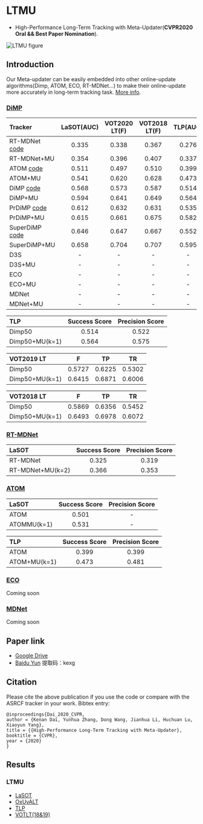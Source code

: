 # LTMU
- High-Performance Long-Term Tracking with Meta-Updater(**CVPR2020 Oral && Best Paper Nomination**).

![LTMU figure](framework.jpg)

## Introduction 
Our Meta-updater can be easily embedded into other online-update algorithms(Dimp, ATOM, ECO, RT-MDNet...) to make their online-update more accurately in long-term tracking task. [More info](https://zhuanlan.zhihu.com/p/130322874).
### [DiMP](https://github.com/visionml/pytracking)
| Tracker            | LaSOT(AUC)    | VOT2020 LT(F) | VOT2018 LT(F) | TLP(AUC) |
|:-----------   |:----------------:|:----------------:|:----------------:|:----------------:|
| RT-MDNet   [code](https://github.com/IlchaeJung/RT-MDNet)| 0.335               |0.338             |0.367             |0.276             |
| RT-MDNet+MU| 0.354               |0.396             |0.407             |0.337             |
| ATOM       [code](https://github.com/visionml/pytracking)| 0.511               |0.497             |0.510             |0.399             |
| ATOM+MU    | 0.541               |0.620             |0.628             |0.473             |
| DiMP       [code](https://github.com/visionml/pytracking)| 0.568               |0.573             |0.587             |0.514             |
| DiMP+MU    | 0.594               |0.641             |0.649             |0.564             |
| PrDiMP     [code](https://github.com/visionml/pytracking)| 0.612               |0.632             |0.631             |0.535             |
| PrDiMP+MU  | 0.615               |0.661             |0.675             |0.582             |
| SuperDiMP  [code](https://github.com/visionml/pytracking)| 0.646               |0.647             |0.667             |0.552             |
| SuperDiMP+MU| 0.658               |0.704             |0.707             |0.595             |
| D3S        | -                   |-                 |-                 |-                 |
| D3S+MU     | -                   |-                 |-                 |-                 |
| ECO        | -                   |-                 |-                 |-                 |
| ECO+MU     | -                   |-                 |-                 |-                 |
| MDNet        | -                   |-                 |-                 |-                 |
| MDNet+MU     | -                   |-                 |-                 |-                 |


| TLP            | Success Score    | Precision Score |
|:-----------   |:----------------:|:----------------:|
| Dimp50       | 0.514            |      0.522       |
| Dimp50+MU(k=1)       | 0.564            |      0.575       |

| VOT2019 LT            | F    | TP | TR |
|:-----------   |:----------------:|:----------------:|:----------------:|
| Dimp50       | 0.5727            |    0.6225         |0.5302|
| Dimp50+MU(k=1)       | 0.6415            |     0.6871        |    0.6006|

| VOT2018 LT            | F    | TP | TR |
|:-----------   |:----------------:|:----------------:|:----------------:|
| Dimp50       | 0.5869            |    0.6356         |0.5452|
| Dimp50+MU(k=1)       | 0.6493            |     0.6978        |    0.6072|

### [RT-MDNet](https://github.com/IlchaeJung/RT-MDNet)
| LaSOT            | Success Score    | Precision Score |
|:-----------   |:----------------:|:----------------:|
| RT-MDNet       | 0.325            |  0.319           |
| RT-MDNet+MU(k=2)       | 0.366            |  0.353           |
### [ATOM](https://github.com/visionml/pytracking)
| LaSOT            | Success Score    | Precision Score |
|:-----------   |:----------------:|:----------------:|
| ATOM       | 0.501           |      -       |
| ATOMMU(k=1)       | 0.531            |      -       |

| TLP            | Success Score    | Precision Score |
|:-----------   |:----------------:|:----------------:|
| ATOM       | 0.399            |      0.399       |
| ATOM+MU(k=1)       | 0.473            |      0.481       |
### [ECO](https://github.com/visionml/pytracking)
Coming soon
### [MDNet](https://github.com/hyeonseobnam/py-MDNet)
Coming soon
## Paper link
- [Google Drive](https://drive.google.com/open?id=14CGBaVl8sNIYRi0tQ5E_wsjpHiINu9Jk)
- [Baidu Yun](https://pan.baidu.com/s/1jhPOdYoNRVD30Mr5okkv2g)   提取码：kexg
## Citation
Please cite the above publication if you use the code or compare with the ASRCF tracker in your work. Bibtex entry:
```
@inproceedings{Dai_2020_CVPR,
author = {Kenan Dai, Yunhua Zhang, Dong Wang, Jianhua Li, Huchuan Lu, Xiaoyun Yang},
title = {{High-Performance Long-Term Tracking with Meta-Updater},
booktitle = {CVPR},
year = {2020}
}
```
## Results
### LTMU
- [LaSOT](https://drive.google.com/open?id=1sfNUgUcjb29-RkjA1buv7eAziEOn5ece)
- [OxUvALT](https://drive.google.com/open?id=1dAyYSpAJhMd6mFE2uRPblCwkciuA2fUf)
- [TLP](https://drive.google.com/open?id=1Heg_Pwv021pl47ekHM40H1H2tn3KjF4I)
- [VOTLT(18&19)](https://drive.google.com/open?id=1Wh4MTEavqUs4FZtH7jGJQsdSAR0ThdeA)
